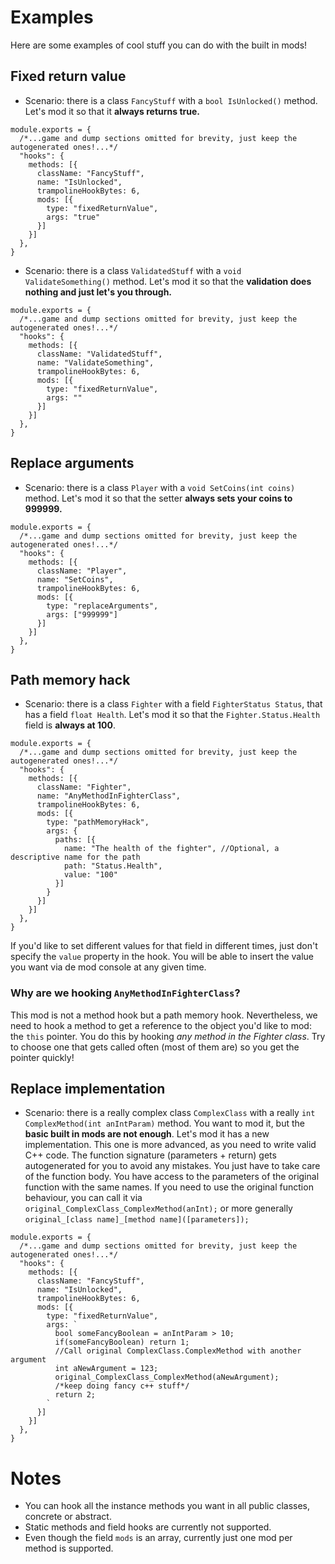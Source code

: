 # Examples
Here are some examples of cool stuff you can do with the built in mods!

## Fixed return value
- Scenario: there is a class `FancyStuff` with a `bool IsUnlocked()` method. Let's mod it so that it **always returns true.**

```
module.exports = {
  /*...game and dump sections omitted for brevity, just keep the autogenerated ones!...*/
  "hooks": {
    methods: [{
      className: "FancyStuff",
      name: "IsUnlocked",
      trampolineHookBytes: 6,
      mods: [{
        type: "fixedReturnValue", 
        args: "true"
      }]
    }]
  },
}
```

- Scenario: there is a class `ValidatedStuff` with a `void ValidateSomething()` method. Let's mod it so that the **validation does nothing and just let's you through.**
```
module.exports = {
  /*...game and dump sections omitted for brevity, just keep the autogenerated ones!...*/
  "hooks": {
    methods: [{
      className: "ValidatedStuff",
      name: "ValidateSomething",
      trampolineHookBytes: 6,
      mods: [{
        type: "fixedReturnValue", 
        args: ""
      }]
    }]
  },
}
```

## Replace arguments
- Scenario: there is a class `Player` with a `void SetCoins(int coins)` method. Let's mod it so that the setter **always sets your coins to 999999.**
```
module.exports = {
  /*...game and dump sections omitted for brevity, just keep the autogenerated ones!...*/
  "hooks": {
    methods: [{
      className: "Player",
      name: "SetCoins",
      trampolineHookBytes: 6,
      mods: [{
        type: "replaceArguments", 
        args: ["999999"]
      }]
    }]
  },
}
```

## Path memory hack

- Scenario: there is a class `Fighter` with a field `FighterStatus Status`, that has a field `float Health`. Let's mod it so that the `Fighter.Status.Health` field is **always at 100**.

```
module.exports = {
  /*...game and dump sections omitted for brevity, just keep the autogenerated ones!...*/
  "hooks": {
    methods: [{
      className: "Fighter",
      name: "AnyMethodInFighterClass",
      trampolineHookBytes: 6,
      mods: [{
        type: "pathMemoryHack", 
        args: { 
          paths: [{ 
            name: "The health of the fighter", //Optional, a descriptive name for the path
            path: "Status.Health",
            value: "100"
          }]
        }
      }]
    }]
  },
}
```

If you'd like to set different values for that field in different times, just don't specify the `value` property in the hook. You will be able to insert the value you want via de mod console at any given time.

### Why are we hooking `AnyMethodInFighterClass`?
This mod is not a method hook but a path memory hook. Nevertheless, we need to hook a method to get a reference to the object you'd like to mod: the `this` pointer. You do this by hooking _any method in the Fighter class_. Try to choose one that gets called often (most of them are) so you get the pointer quickly! 

## Replace implementation
- Scenario: there is a really complex class `ComplexClass` with a really `int ComplexMethod(int anIntParam)` method. You want to mod it, but the **basic built in mods are not enough**. Let's mod it has a new implementation.
This one is more advanced, as you need to write valid C++ code. The function signature (parameters + return) gets autogenerated for you to avoid any mistakes. You just have to take care of the function body. 
You have access to the parameters of the original function with the same names.
If you need to use the original function behaviour, you can call it via `original_ComplexClass_ComplexMethod(anInt);` or more generally `original_[class name]_[method name]([parameters]);`

```
module.exports = {
  /*...game and dump sections omitted for brevity, just keep the autogenerated ones!...*/
  "hooks": {
    methods: [{
      className: "FancyStuff",
      name: "IsUnlocked",
      trampolineHookBytes: 6,
      mods: [{
        type: "fixedReturnValue", 
        args: `
          bool someFancyBoolean = anIntParam > 10;
          if(someFancyBoolean) return 1;
          //Call original ComplexClass.ComplexMethod with another argument
          int aNewArgument = 123;
          original_ComplexClass_ComplexMethod(aNewArgument);
          /*keep doing fancy c++ stuff*/
          return 2; 
        `
      }]
    }]
  },
}
```

# Notes
- You can hook all the instance methods you want in all public classes, concrete or abstract.
- Static methods and field hooks are currently not supported.
- Even though the field `mods` is an array, currently just one mod per method is supported.
